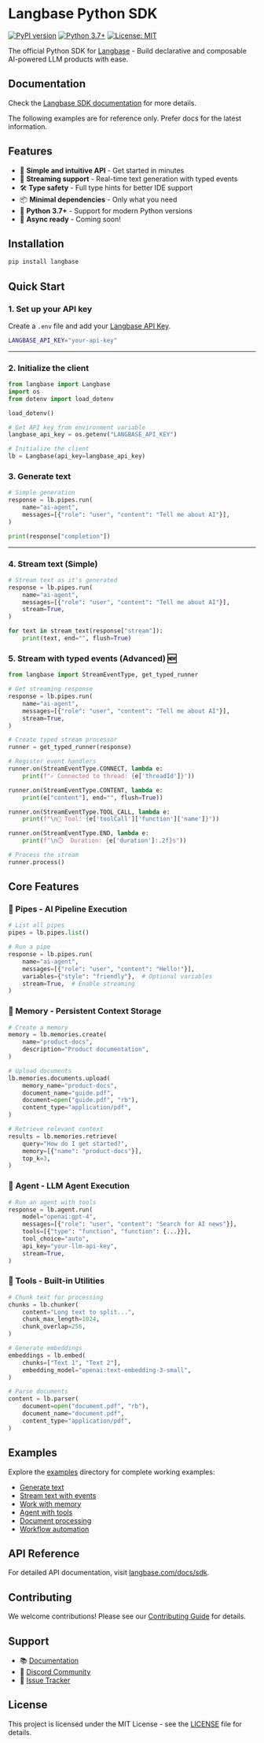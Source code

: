 # Langbase Python SDK

[![PyPI version](https://badge.fury.io/py/langbase.svg)](https://badge.fury.io/py/langbase)
[![Python 3.7+](https://img.shields.io/badge/python-3.7+-blue.svg)](https://www.python.org/downloads/)
[![License: MIT](https://img.shields.io/badge/License-MIT-yellow.svg)](https://opensource.org/licenses/MIT)

The official Python SDK for [Langbase](https://langbase.com) - Build declarative and composable AI-powered LLM products with ease.

## Documentation

Check the [Langbase SDK documentation](https://langbase.com/docs/sdk) for more details.

The following examples are for reference only. Prefer docs for the latest information.

## Features

- 🚀 **Simple and intuitive API** - Get started in minutes
- 🔄 **Streaming support** - Real-time text generation with typed events
- 🛠️ **Type safety** - Full type hints for better IDE support
- 📦 **Minimal dependencies** - Only what you need
- 🐍 **Python 3.7+** - Support for modern Python versions
- 🔌 **Async ready** - Coming soon!

## Installation

```bash
pip install langbase
```

## Quick Start

### 1. Set up your API key

Create a `.env` file and add your [Langbase API Key](https://langbase.com/docs/api-reference/api-keys).
```bash
LANGBASE_API_KEY="your-api-key"
```

---

### 2. Initialize the client

```python
from langbase import Langbase
import os
from dotenv import load_dotenv

load_dotenv()

# Get API key from environment variable
langbase_api_key = os.getenv("LANGBASE_API_KEY")

# Initialize the client
lb = Langbase(api_key=langbase_api_key)
```

### 3. Generate text

```python
# Simple generation
response = lb.pipes.run(
    name="ai-agent",
    messages=[{"role": "user", "content": "Tell me about AI"}],
)

print(response["completion"])
```

---

### 4. Stream text (Simple)

```python
# Stream text as it's generated
response = lb.pipes.run(
    name="ai-agent",
    messages=[{"role": "user", "content": "Tell me about AI"}],
    stream=True,
)

for text in stream_text(response["stream"]):
    print(text, end="", flush=True)
```

### 5. Stream with typed events (Advanced) 🆕

```python
from langbase import StreamEventType, get_typed_runner

# Get streaming response
response = lb.pipes.run(
    name="ai-agent",
    messages=[{"role": "user", "content": "Tell me about AI"}],
    stream=True,
)

# Create typed stream processor
runner = get_typed_runner(response)

# Register event handlers
runner.on(StreamEventType.CONNECT, lambda e:
    print(f"✓ Connected to thread: {e['threadId']}"))

runner.on(StreamEventType.CONTENT, lambda e:
    print(e["content"], end="", flush=True))

runner.on(StreamEventType.TOOL_CALL, lambda e:
    print(f"\n🔧 Tool: {e['toolCall']['function']['name']}"))

runner.on(StreamEventType.END, lambda e:
    print(f"\n⏱️  Duration: {e['duration']:.2f}s"))

# Process the stream
runner.process()
```

## Core Features

### 🔄 Pipes - AI Pipeline Execution

```python
# List all pipes
pipes = lb.pipes.list()

# Run a pipe
response = lb.pipes.run(
    name="ai-agent",
    messages=[{"role": "user", "content": "Hello!"}],
    variables={"style": "friendly"},  # Optional variables
    stream=True,  # Enable streaming
)
```

### 🧠 Memory - Persistent Context Storage

```python
# Create a memory
memory = lb.memories.create(
    name="product-docs",
    description="Product documentation",
)

# Upload documents
lb.memories.documents.upload(
    memory_name="product-docs",
    document_name="guide.pdf",
    document=open("guide.pdf", "rb"),
    content_type="application/pdf",
)

# Retrieve relevant context
results = lb.memories.retrieve(
    query="How do I get started?",
    memory=[{"name": "product-docs"}],
    top_k=3,
)
```

### 🤖 Agent - LLM Agent Execution

```python
# Run an agent with tools
response = lb.agent.run(
    model="openai:gpt-4",
    messages=[{"role": "user", "content": "Search for AI news"}],
    tools=[{"type": "function", "function": {...}}],
    tool_choice="auto",
    api_key="your-llm-api-key",
    stream=True,
)
```

### 🔧 Tools - Built-in Utilities

```python
# Chunk text for processing
chunks = lb.chunker(
    content="Long text to split...",
    chunk_max_length=1024,
    chunk_overlap=256,
)

# Generate embeddings
embeddings = lb.embed(
    chunks=["Text 1", "Text 2"],
    embedding_model="openai:text-embedding-3-small",
)

# Parse documents
content = lb.parser(
    document=open("document.pdf", "rb"),
    document_name="document.pdf",
    content_type="application/pdf",
)
```

## Examples

Explore the [examples](./examples) directory for complete working examples:

- [Generate text](./examples/pipes/pipes.run.py)
- [Stream text with events](./examples/pipes/pipes.run.typed-stream.py)
- [Work with memory](./examples/memory/)
- [Agent with tools](./examples/agent/)
- [Document processing](./examples/parser/)
- [Workflow automation](./examples/workflow/)

## API Reference

For detailed API documentation, visit [langbase.com/docs/sdk](https://langbase.com/docs/sdk).

## Contributing

We welcome contributions! Please see our [Contributing Guide](CONTRIBUTING.md) for details.

## Support

- 📚 [Documentation](https://langbase.com/docs)
- 💬 [Discord Community](https://langbase.com/discord)
- 🐛 [Issue Tracker](https://github.com/LangbaseInc/langbase-python-sdk/issues)

## License

This project is licensed under the MIT License - see the [LICENSE](LICENSE) file for details.
